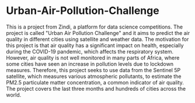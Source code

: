 # Urban-Air-Pollution-Challenge

This is a project from Zindi, a platform for data science competitions. The project is called "Urban Air Pollution Challenge" and it aims to predict the air quality in different cities using satellite and weather data. The motivation for this project is that air quality has a significant impact on health, especially during the COVID-19 pandemic, which affects the respiratory system. However, air quality is not well monitored in many parts of Africa, where some cities have seen an increase in pollution levels due to lockdown measures. Therefore, this project seeks to use data from the Sentinel 5P satellite, which measures various atmospheric pollutants, to estimate the PM2.5 particulate matter concentration, a common indicator of air quality. The project covers the last three months and hundreds of cities across the world.
